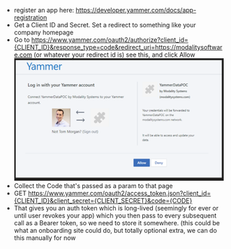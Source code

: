 - register an app here: https://developer.yammer.com/docs/app-registration
- Get a Client ID and Secret. Set a redirect to something like your company homepage
- Go to https://www.yammer.com/oauth2/authorize?client_id={CLIENT_ID}&response_type=code&redirect_uri=https://modalitysoftware.com  (or whatever your redirect id is) see this, and click Allow ![yammerAPIToken](images/yammerAPIToken.png)
- Collect the Code that's passed as a param to that page
- GET https://www.yammer.com/oauth2/access_token.json?client_id={CLIENT_ID}&client_secret={CLIENT_SECRET}&code={CODE}
- That gives you an auth token which is long-lived (seemingly for ever or until user revokes your app) which you then pass to every subsequent call as a Bearer token, so we need to store it somewhere. (this could be what an onboarding site could do, but totally optional extra, we can do this manually for now
